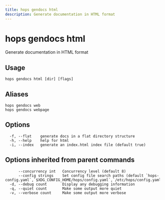 ```yaml
---
title: hops gendocs html
description: Generate documentation in HTML format
---
```


<!--
This documentation is auto generated by a script.
Please do not edit this file directly.
-->

<!-- markdownlint-disable-next-line single-title -->
# hops gendocs html

Generate documentation in HTML format

## Usage

```plaintext
hops gendocs html [dir] [flags]
```

## Aliases

```plaintext
hops gendocs web
hops gendocs webpage
```

## Options

```plaintext
  -f, --flat    generate docs in a flat directory structure
  -h, --help    help for html
  -i, --index   generate an index.html index file (default true)
```

## Options inherited from parent commands

```plaintext
      --concurrency int   Concurrency level (default 8)
      --config strings    Set config file search paths (default `hops-config.yaml`,`$XDG_CONFIG_HOME/hops/config.yaml`,`/etc/hops/config.yaml`)
  -d, --debug count       Display any debugging information
  -q, --quiet count       Make some output more quiet
  -v, --verbose count     Make some output more verbose
```
